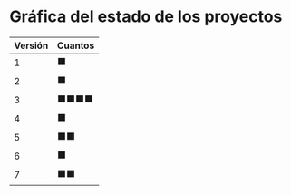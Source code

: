 # Gráfica del estado de los proyectos


| Versión | Cuantos               |
|---------|-----------------------|
| 1 | ⬛|
| 2 | ⬛|
| 3 | ⬛⬛⬛⬛|
| 4 | ⬛|
| 5 | ⬛⬛|
| 6 | ⬛|
| 7 | ⬛⬛|

